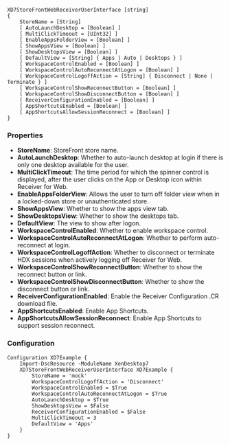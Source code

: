 ```
XD7StoreFrontWebReceiverUserInterface [string]
{
    StoreName = [String]
    [ AutoLaunchDesktop = [Boolean] ]
    [ MultiClickTimeout = [UInt32] ]
    [ EnableAppsFolderView = [Boolean] ]
    [ ShowAppsView = [Boolean] ]
    [ ShowDesktopsView = [Boolean] ]
    [ DefaultView = [String] { Apps | Auto | Desktops } ]
    [ WorkspaceControlEnabled = [Boolean] ]
    [ WorkspaceControlAutoReconnectAtLogon = [Boolean] ]
    [ WorkspaceControlLogoffAction = [String] { Disconnect | None | Terminate } ]
    [ WorkspaceControlShowReconnectButton = [Boolean] ]
    [ WorkspaceControlShowDisconnectButton = [Boolean] ]
    [ ReceiverConfigurationEnabled = [Boolean] ]
    [ AppShortcutsEnabled = [Boolean] ]
    [ AppShortcutsAllowSessionReconnect = [Boolean] ]
}
```

### Properties

* **StoreName**: StoreFront store name.
* **AutoLaunchDesktop**: Whether to auto-launch desktop at login if there is only one desktop available for the user.
* **MultiClickTimeout**: The time period for which the spinner control is displayed, after the user clicks on the App or Desktop icon within Receiver for Web.
* **EnableAppsFolderView**: Allows the user to turn off folder view when in a locked-down store or unauthenticated store.
* **ShowAppsView**: Whether to show the apps view tab.
* **ShowDesktopsView**: Whether to show the desktops tab.
* **DefaultView**: The view to show after logon.
* **WorkspaceControlEnabled**: Whether to enable workspace control.
* **WorkspaceControlAutoReconnectAtLogon**: Whether to perform auto-reconnect at login.
* **WorkspaceControlLogoffAction**: Whether to disconnect or terminate HDX sessions when actively logging off Receiver for Web.
* **WorkspaceControlShowReconnectButton**: Whether to show the reconnect button or link.
* **WorkspaceControlShowDisconnectButton**: Whether to show the disconnect button or link.
* **ReceiverConfigurationEnabled**: Enable the Receiver Configuration .CR download file.
* **AppShortcutsEnabled**: Enable App Shortcuts.
* **AppShortcutsAllowSessionReconnect**: Enable App Shortcuts to support session reconnect.


### Configuration

```
Configuration XD7Example {
    Import-DscResource -ModuleName XenDesktop7
    XD7StoreFrontWebReceiverUserInterface XD7Example {
        StoreName = 'mock'
        WorkspaceControlLogoffAction = 'Disconnect'
        WorkspaceControlEnabled = $True
        WorkspaceControlAutoReconnectAtLogon = $True
        AutoLaunchDesktop = $True
        ShowDesktopsView = $False
        ReceiverConfigurationEnabled = $False
        MultiClickTimeout = 3
        DefaultView = 'Apps'
    }
}
```
